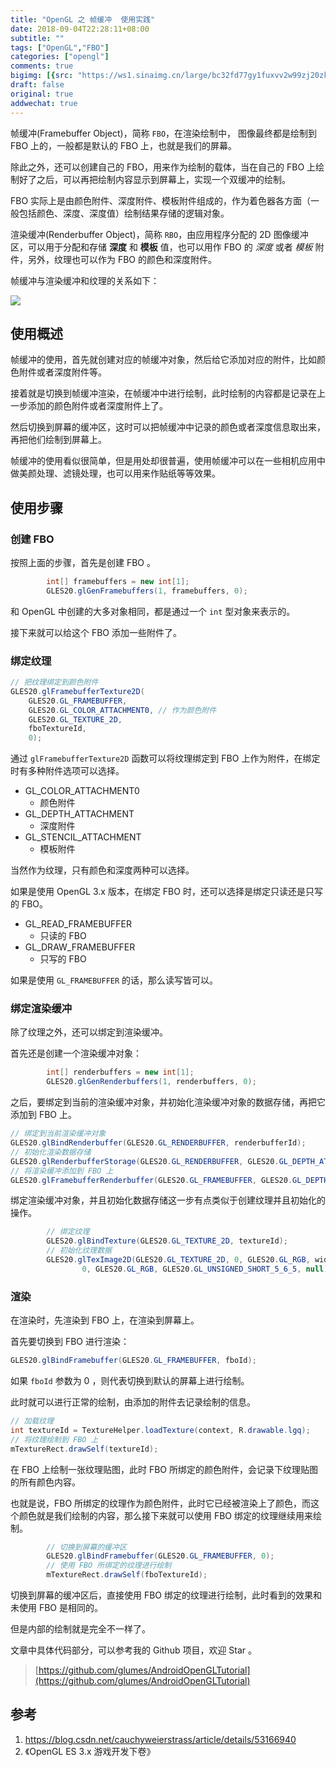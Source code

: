 ```yaml
---
title: "OpenGL 之 帧缓冲  使用实践"
date: 2018-09-04T22:28:11+08:00
subtitle: ""
tags: ["OpenGL","FBO"]
categories: ["opengl"]
comments: true
bigimg: [{src: "https://ws1.sinaimg.cn/large/bc32fd77gy1fuxvv2w99zj20zk0njgof.jpg", desc: ""}]
draft: false
original: true
addwechat: true
---
```


帧缓冲(Framebuffer Object)，简称 `FBO`，在渲染绘制中， 图像最终都是绘制到 FBO 上的，一般都是默认的 FBO 上，也就是我们的屏幕。

除此之外，还可以创建自己的 FBO，用来作为绘制的载体，当在自己的 FBO 上绘制好了之后，可以再把绘制内容显示到屏幕上，实现一个双缓冲的绘制。

FBO 实际上是由颜色附件、深度附件、模板附件组成的，作为着色器各方面（一般包括颜色、深度、深度值）绘制结果存储的逻辑对象。

<!--more-->

渲染缓冲(Renderbuffer Object)，简称 `RBO`，由应用程序分配的 2D 图像缓冲区，可以用于分配和存储 **深度** 和 **模板** 值，也可以用作 FBO 的 *深度* 或者 *模板* 附件，另外，纹理也可以作为 FBO 的颜色和深度附件。

帧缓冲与渲染缓冲和纹理的关系如下：

![](https://ws1.sinaimg.cn/large/bc32fd77gy1fuxlr1hxafj20a2081dg2.jpg)


## 使用概述

帧缓冲的使用，首先就创建对应的帧缓冲对象，然后给它添加对应的附件，比如颜色附件或者深度附件等。

接着就是切换到帧缓冲渲染，在帧缓冲中进行绘制，此时绘制的内容都是记录在上一步添加的颜色附件或者深度附件上了。

然后切换到屏幕的缓冲区，这时可以把帧缓冲中记录的颜色或者深度信息取出来，再把他们绘制到屏幕上。

帧缓冲的使用看似很简单，但是用处却很普遍，使用帧缓冲可以在一些相机应用中做美颜处理、滤镜处理，也可以用来作贴纸等等效果。

## 使用步骤


### 创建 FBO

按照上面的步骤，首先是创建 FBO 。

```java
        int[] framebuffers = new int[1];
        GLES20.glGenFramebuffers(1, framebuffers, 0);
```

和 OpenGL 中创建的大多对象相同，都是通过一个 `int` 型对象来表示的。


接下来就可以给这个 FBO 添加一些附件了。

### 绑定纹理

```java
// 把纹理绑定到颜色附件
GLES20.glFramebufferTexture2D(
    GLES20.GL_FRAMEBUFFER, 
    GLES20.GL_COLOR_ATTACHMENT0, // 作为颜色附件
    GLES20.GL_TEXTURE_2D, 
    fboTextureId, 
    0);
```

通过 `glFramebufferTexture2D` 函数可以将纹理绑定到 FBO 上作为附件，在绑定时有多种附件选项可以选择。

*   GL_COLOR_ATTACHMENT0    
    *   颜色附件
*   GL_DEPTH_ATTACHMENT     
    *   深度附件
*   GL_STENCIL_ATTACHMENT   
    *   模板附件

当然作为纹理，只有颜色和深度两种可以选择。

如果是使用 OpenGL 3.x 版本，在绑定 FBO 时，还可以选择是绑定只读还是只写的 FBO。

*   GL_READ_FRAMEBUFFER     
    *   只读的 FBO
*   GL_DRAW_FRAMEBUFFER     
    *   只写的 FBO 


如果是使用 `GL_FRAMEBUFFER` 的话，那么读写皆可以。

### 绑定渲染缓冲

除了纹理之外，还可以绑定到渲染缓冲。

首先还是创建一个渲染缓冲对象：

```java
        int[] renderbuffers = new int[1];
        GLES20.glGenRenderbuffers(1, renderbuffers, 0);
```


之后，要绑定到当前的渲染缓冲对象，并初始化渲染缓冲对象的数据存储，再把它添加到 FBO 上。
    
```java
// 绑定到当前渲染缓冲对象
GLES20.glBindRenderbuffer(GLES20.GL_RENDERBUFFER, renderbufferId);
// 初始化渲染数据存储
GLES20.glRenderbufferStorage(GLES20.GL_RENDERBUFFER, GLES20.GL_DEPTH_ATTACHMENT, width, height);
// 将渲染缓冲添加到 FBO 上
GLES20.glFramebufferRenderbuffer(GLES20.GL_FRAMEBUFFER, GLES20.GL_DEPTH_ATTACHMENT, GLES20.GL_RENDERBUFFER, renderbufferId);
```


绑定渲染缓冲对象，并且初始化数据存储这一步有点类似于创建纹理并且初始化的操作。

```java
        // 绑定纹理
        GLES20.glBindTexture(GLES20.GL_TEXTURE_2D, textureId);
        // 初始化纹理数据
        GLES20.glTexImage2D(GLES20.GL_TEXTURE_2D, 0, GLES20.GL_RGB, width, height,
                0, GLES20.GL_RGB, GLES20.GL_UNSIGNED_SHORT_5_6_5, null);
```


### 渲染

在渲染时，先渲染到 FBO 上，在渲染到屏幕上。

首先要切换到 FBO 进行渲染：

```java
GLES20.glBindFramebuffer(GLES20.GL_FRAMEBUFFER, fboId);
```

如果 `fboId` 参数为 0 ，则代表切换到默认的屏幕上进行绘制。

此时就可以进行正常的绘制，由添加的附件去记录绘制的信息。

```java
// 加载纹理
int textureId = TextureHelper.loadTexture(context, R.drawable.lgq);
// 将纹理绘制到 FBO 上
mTextureRect.drawSelf(textureId);
```

在 FBO 上绘制一张纹理贴图，此时 FBO 所绑定的颜色附件，会记录下纹理贴图的所有颜色内容。

也就是说，FBO 所绑定的纹理作为颜色附件，此时它已经被渲染上了颜色，而这个颜色就是我们绘制的内容，那么接下来就可以使用 FBO 绑定的纹理继续用来绘制。

```java
        // 切换到屏幕的缓冲区
        GLES20.glBindFramebuffer(GLES20.GL_FRAMEBUFFER, 0);
        // 使用 FBO 所绑定的纹理进行绘制
        mTextureRect.drawSelf(fboTextureId);
```

切换到屏幕的缓冲区后，直接使用 FBO 绑定的纹理进行绘制，此时看到的效果和未使用 FBO 是相同的。

但是内部的绘制就是完全不一样了。

文章中具体代码部分，可以参考我的 Github 项目，欢迎 Star 。

> [https://github.com/glumes/AndroidOpenGLTutorial](https://github.com/glumes/AndroidOpenGLTutorial)


## 参考

1. https://blog.csdn.net/cauchyweierstrass/article/details/53166940
2. 《OpenGL ES 3.x 游戏开发下卷》